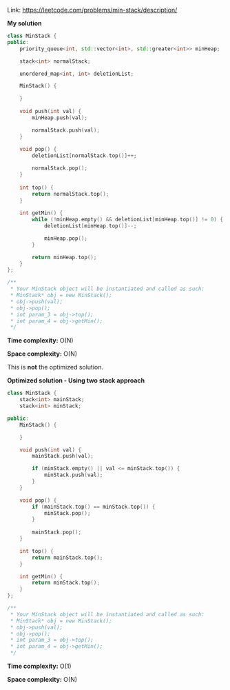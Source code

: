 Link: https://leetcode.com/problems/min-stack/description/

**My solution**

```cpp
class MinStack {
public:
    priority_queue<int, std::vector<int>, std::greater<int>> minHeap;

    stack<int> normalStack;

    unordered_map<int, int> deletionList;

    MinStack() {

    }
    
    void push(int val) {
        minHeap.push(val);

        normalStack.push(val);
    }
    
    void pop() {
        deletionList[normalStack.top()]++;

        normalStack.pop();
    }
    
    int top() {
        return normalStack.top();
    }
    
    int getMin() {
        while (!minHeap.empty() && deletionList[minHeap.top()] != 0) {
            deletionList[minHeap.top()]--;

            minHeap.pop();
        }

        return minHeap.top();
    }
};

/**
 * Your MinStack object will be instantiated and called as such:
 * MinStack* obj = new MinStack();
 * obj->push(val);
 * obj->pop();
 * int param_3 = obj->top();
 * int param_4 = obj->getMin();
 */
```

**Time complexity:** O(N)

**Space complexity:** O(N)

This is **not** the optimized solution.

**Optimized solution - Using two stack approach**

```cpp
class MinStack {
    stack<int> mainStack;
    stack<int> minStack;

public:
    MinStack() {

    }

    void push(int val) {
        mainStack.push(val);

        if (minStack.empty() || val <= minStack.top()) {
            minStack.push(val);
        }
    }

    void pop() {
        if (mainStack.top() == minStack.top()) {
            minStack.pop();
        }
        
        mainStack.pop();
    }

    int top() {
        return mainStack.top();
    }

    int getMin() {
        return minStack.top();
    }
};

/**
 * Your MinStack object will be instantiated and called as such:
 * MinStack* obj = new MinStack();
 * obj->push(val);
 * obj->pop();
 * int param_3 = obj->top();
 * int param_4 = obj->getMin();
 */
```

**Time complexity:** O(1)

**Space complexity:** O(N)